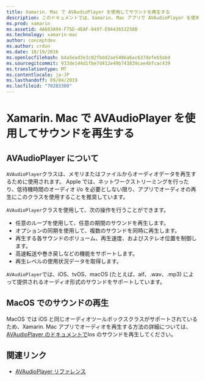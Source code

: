 ```yaml
---
title: Xamarin. Mac で AVAudioPlayer を使用してサウンドを再生する
description: このドキュメントでは、Xamarin. Mac アプリで AVAudioPlayer を使用してサウンドを再生する方法について説明します。 AVAudioPlayer の概要について説明し、その他のドキュメントへのリンクを示します。詳細については、こちらを参照してください。
ms.prod: xamarin
ms.assetid: 4A683A94-F75D-4EAF-8497-E9443653250B
ms.technology: xamarin-mac
author: conceptdev
ms.author: crdun
ms.date: 10/19/2016
ms.openlocfilehash: b4a5ead3e3c02fbdd2ae5486a6ac637defeb5abd
ms.sourcegitcommit: 933de144d1fbe7d412e49b743839cae4bfcac439
ms.translationtype: MT
ms.contentlocale: ja-JP
ms.lasthandoff: 09/04/2019
ms.locfileid: "70283300"
---
```

# <a name="playing-sound-with-avaudioplayer-in-xamarinmac"></a>Xamarin. Mac で AVAudioPlayer を使用してサウンドを再生する

## <a name="about-the-avaudioplayer"></a>AVAudioPlayer について

`AVAudioPlayer`クラスは、メモリまたはファイルからオーディオデータを再生するために使用されます。 Apple では、ネットワークストリーミングを行ったり、低待機時間のオーディオ i/o を必要としない限り、アプリでオーディオの再生にこのクラスを使用することを推奨しています。

`AVAudioPlayer`クラスを使用して、次の操作を行うことができます。

- 任意のループを使用して、任意の期間のサウンドを再生します。
- オプションの同期を使用して、複数のサウンドを同時に再生します。
- 再生する各サウンドのボリューム、再生速度、およびステレオ位置を制御します。
- 高速転送や巻き戻しなどの機能をサポートします。
- 再生レベルの使用状況データを取得します。

`AVAudioPlayer`では、iOS、tvOS、macOS (たとえば、aif、.wav、.mp3) によって提供されるオーディオ形式のサウンドをサポートしています。

## <a name="playing-sounds-in-macos"></a>MacOS でのサウンドの再生

MacOS では iOS と同じオーディオツールボックスクラスがサポートされているため、Xamarin. Mac アプリでオーディオを再生する方法の詳細については、 [AVAudioPlayer のドキュメントで](https://github.com/xamarin/recipes/tree/master/Recipes/ios/media/sound/avaudioplayer)Ios のサウンドを再生してください。

## <a name="related-links"></a>関連リンク

- [AVAudioPlayer リファレンス](https://developer.apple.com/documentation/avfoundation/avaudioplayer)
